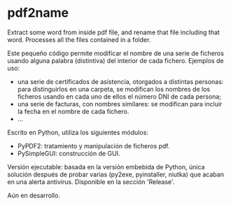 # pdf2name
Extract some word from inside pdf file, and rename that file including that word. Processes all the files contained in a folder.


Este pequeño código permite modificar el nombre de una serie de ficheros usando alguna palabra (distintiva) del interior de cada fichero. Ejemplos de uso:
- una serie de certificados de asistencia, otorgados a distintas personas: para distinguirlos en una carpeta, se modifican los nombres de los ficheros usando en cada uno de ellos el número DNI de cada persona;
- una serie de facturas, con nombres similares: se modifican para incluir la fecha en el nombre de cada fichero.
- ...

Escrito en Python, utiliza los siguientes módulos:
- PyPDF2: tratamiento y manipulación de ficheros pdf.
- PySimpleGUI: construcción de GUI.

Versión ejecutable: basada en la versión embebida de Python, única solución después de probar varias (py2exe, pyinstaller, niutka) que acaban en una alerta antivirus. Disponible en la sección 'Release'.

Aún en desarrollo.

